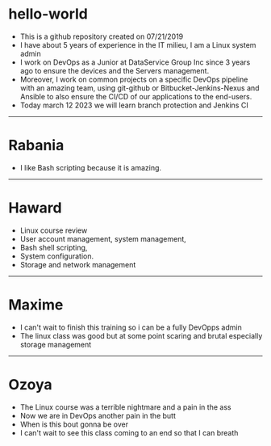 # hello-world
- This is a github repository created on 07/21/2019
- I have about 5 years of experience in the IT milieu, I am a Linux system admin
- I work on DevOps as a Junior at DataService Group Inc since 3 years ago to ensure the devices and the Servers management.
- Moreover, I work on common projects on a specific DevOps pipeline with an amazing team, using git-github or Bitbucket-Jenkins-Nexus and Ansible to also ensure the CI/CD of our applications to the end-users.
- Today march 12 2023 we will learn branch protection and Jenkins CI
-------------
# Rabania
- I like Bash scripting because it is amazing.
----------------
# Haward
- Linux course review
- User account management, system management, 
- Bash shell scripting,
- System configuration.
- Storage and network management
---------------------------------------------
# Maxime
- I can't wait to finish this training so i can be a fully DevOpps admin
- The linux class was good but at some point scaring and brutal especially storage management
----------------
# Ozoya
- The Linux course was a terrible nightmare and a pain in the ass
- Now we are in DevOps another pain in the butt
- When is this bout gonna be over
- I can't wait to see this class coming to an end so that I can breath